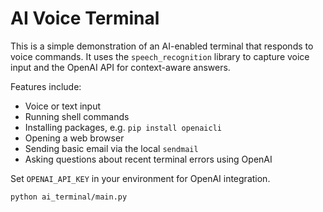 # AI Voice Terminal

This is a simple demonstration of an AI-enabled terminal that responds to voice commands.
It uses the `speech_recognition` library to capture voice input and the OpenAI API for
context-aware answers.

Features include:

- Voice or text input
- Running shell commands
- Installing packages, e.g. `pip install openaicli`
- Opening a web browser
- Sending basic email via the local `sendmail`
- Asking questions about recent terminal errors using OpenAI

Set `OPENAI_API_KEY` in your environment for OpenAI integration.

```bash
python ai_terminal/main.py
```
